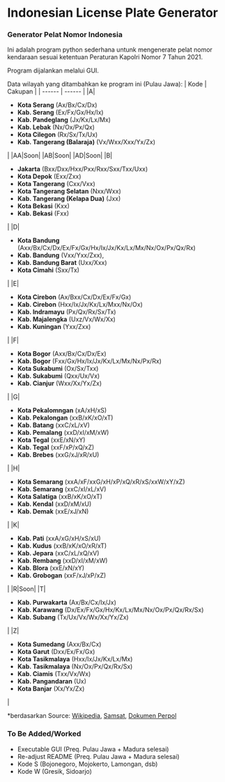 # Indonesian License Plate Generator
### Generator Pelat Nomor Indonesia

Ini adalah program python sederhana untunk mengenerate pelat nomor kendaraan sesuai ketentuan Peraturan Kapolri Nomor 7 Tahun 2021.

Program dijalankan melalui GUI.

Data wilayah yang ditambahkan ke program ini (Pulau Jawa):
| Kode | Cakupan |
| ------ | ------ |
|A| <ul><li>**Kota Serang** (Ax/Bx/Cx/Dx)</li><li>**Kab. Serang** (Ex/Fx/Gx/Hx/Ix)</li><li>**Kab. Pandeglang** (Jx/Kx/Lx/Mx)</li><li>**Kab. Lebak** (Nx/Ox/Px/Qx)</li><li>**Kota Cilegon** (Rx/Sx/Tx/Ux)</li><li>**Kab. Tangerang (Balaraja)** (Vx/Wxx/Xxx/Yx/Zx)</li></ul>|
|AA|Soon|
|AB|Soon|
|AD|Soon|
|B| <ul><li>**Jakarta** (Bxx/Dxx/Hxx/Pxx/Rxx/Sxx/Txx/Uxx)</li><li>**Kota Depok** (Exx/Zxx)</li><li>**Kota Tangerang** (Cxx/Vxx)</li><li>**Kota Tangerang Selatan** (Nxx/Wxx)</li><li>**Kab. Tangerang (Kelapa Dua)** (Jxx)</li><li>**Kota Bekasi** (Kxx)</li><li>**Kab. Bekasi** (Fxx)</li></ul> |
|D| <ul><li>**Kota Bandung** (Axx/Bx/Cx/Dx/Ex/Fx/Gx/Hx/Ix/Jx/Kx/Lx/Mx/Nx/Ox/Px/Qx/Rx)</li><li>**Kab. Bandung** (Vxx/Yxx/Zxx),</li><li>**Kab. Bandung Barat** (Uxx/Xxx)</li><li>**Kota Cimahi** (Sxx/Tx)</li></ul> |
|E| <ul><li>**Kota Cirebon** (Ax/Bxx/Cx/Dx/Ex/Fx/Gx)</li><li>**Kab. Cirebon** (Hxx/Ix/Jx/Kx/Lx/Mxx/Nx/Ox)</li><li>**Kab. Indramayu** (Px/Qx/Rx/Sx/Tx)</li><li>**Kab. Majalengka** (Uxz/Vx/Wx/Xx)</li><li>**Kab. Kuningan** (Yxx/Zxx)</li></ul>|
|F| <ul><li>**Kota Bogor** (Axx/Bx/Cx/Dx/Ex)</li><li>**Kab. Bogor** (Fxx/Gx/Hx/Ix/Jx/Kx/Lx/Mx/Nx/Px/Rx)</li><li>**Kota Sukabumi** (Ox/Sx/Txx)</li><li>**Kab. Sukabumi** (Qxx/Ux/Vx)</li><li>**Kab. Cianjur** (Wxx/Xx/Yx/Zx)</li></ul>|
|G| <ul><li>**Kota Pekalomngan** (xA/xH/xS)</li><li>**Kab. Pekalongan** (xxB/xK/xO/xT)</li><li>**Kab. Batang** (xxC/xL/xV)</li><li>**Kab. Pemalang** (xxD/xI/xM/xW)</li><li>**Kota Tegal** (xxE/xN/xY)</li><li>**Kab. Tegal** (xxF/xP/xQ/xZ)</li><li>**Kab. Brebes** (xxG/xJ/xR/xU)</li></ul>|
|H| <ul><li>**Kota Semarang** (xxA/xF/xxG/xH/xP/xQ/xR/xS/xxW/xY/xZ)</li><li>**Kab. Semarang** (xxC/xI/xL/xV)</li><li>**Kota Salatiga** (xxB/xK/xO/xT)</li><li>**Kab. Kendal** (xxD/xM/xU)</li><li>**Kab. Demak** (xxE/xJ/xN)</li></ul>|
|K| <ul><li>**Kab. Pati** (xxA/xG/xH/xS/xU)</li><li>**Kab. Kudus** (xxB/xK/xO/xR/xT)</li><li>**Kab. Jepara** (xxC/xL/xQ/xV)</li><li>**Kab. Rembang** (xxD/xI/xM/xW)</li><li>**Kab. Blora** (xxE/xN/xY)</li><li>**Kab. Grobogan** (xxF/xJ/xP/xZ)</li></ul>|
|R|Soon|
|T| <ul><li>**Kab. Purwakarta** (Ax/Bx/Cx/Ix/Jx)</li><li>**Kab. Karawang** (Dx/Ex/Fx/Gx/Hx/Kx/Lx/Mx/Nx/Ox/Px/Qx/Rx/Sx)</li><li>**Kab. Subang** (Tx/Ux/Vx/Wx/Xx/Yx/Zx)</li></ul>|
|Z| <ul><li>**Kota Sumedang** (Axx/Bx/Cx)</li><li>**Kota Garut** (Dxx/Ex/Fx/Gx)</li><li>**Kota Tasikmalaya** (Hxx/Ix/Jx/Kx/Lx/Mx)</li><li>**Kab. Tasikmalaya** (Nx/Ox/Px/Qx/Rx/Sx)</li><li>**Kab. Ciamis** (Txx/Vx/Wx)</li><li>**Kab. Pangandaran** (Ux)</li><li>**Kota Banjar** (Xx/Yx/Zx)</li></ul> |

*berdasarkan Source: [Wikipedia](https://id.wikipedia.org/wiki/Tanda_Nomor_Kendaraan_Bermotor_Indonesia), [Samsat](https://samsat.info/daftar-lengkap-kode-plat-nomor-polisi-kendaraan-daerah-di-indonesia), [Dokumen Perpol](https://peraturan.bpk.go.id/Details/225016/perpol-no-7-tahun-2021)

### To Be Added/Worked
- Executable GUI (Preq. Pulau Jawa + Madura selesai)
- Re-adjust README (Preq. Pulau Jawa + Madura selesai)
- Kode S (Bojonegoro, Mojokerto, Lamongan, dsb)
- Kode W (Gresik, Sidoarjo)